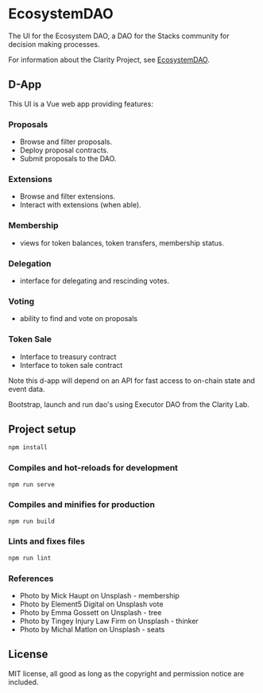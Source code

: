 # EcosystemDAO

The UI for the Ecosystem DAO, a DAO for the Stacks community for decision making processes.

For information about the Clarity Project, see [EcosystemDAO](https://github.com/Clarity-Innovation-Lab/ecosystem-dao).

## D-App

This UI is a Vue web app providing features:

### Proposals

- Browse and filter proposals.
- Deploy proposal contracts.
- Submit proposals to the DAO.

### Extensions

- Browse and filter extensions.
- Interact with extensions (when able).

### Membership

- views for token balances, token transfers, membership status.

### Delegation

- interface for delegating and rescinding votes.

### Voting

- ability to find and vote on proposals

### Token Sale

- Interface to treasury contract
- Interface to token sale contract

Note this d-app will depend on an API for fast access to on-chain state and event data.

Bootstrap, launch and run dao's using Executor DAO from the Clarity Lab.

## Project setup

```js
npm install
```

### Compiles and hot-reloads for development

```js
npm run serve
```

### Compiles and minifies for production

```js
npm run build
```

### Lints and fixes files

```js
npm run lint
```

### References

- Photo by Mick Haupt on Unsplash - membership
- Photo by Element5 Digital on Unsplash vote
- Photo by Emma Gossett on Unsplash - tree
- Photo by Tingey Injury Law Firm on Unsplash - thinker
- Photo by Michal Matlon on Unsplash - seats

## License

MIT license, all good as long as the copyright and permission notice are included.